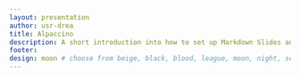 ```yaml
---
layout: presentation
author: usr-drea
title: Alpaccino
description: A short introduction into how to set up Markdown Slides and what you can do with it.
footer:
design: moon # choose from beige, black, blood, league, moon, night, serif, simple, sky, solarized, white
---
```


